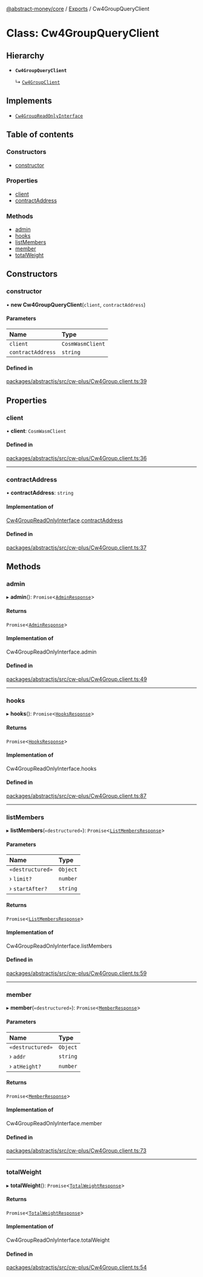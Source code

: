 [@abstract-money/core](../README.md) / [Exports](../modules.md) / Cw4GroupQueryClient

# Class: Cw4GroupQueryClient

## Hierarchy

- **`Cw4GroupQueryClient`**

  ↳ [`Cw4GroupClient`](Cw4GroupClient.md)

## Implements

- [`Cw4GroupReadOnlyInterface`](../interfaces/Cw4GroupReadOnlyInterface.md)

## Table of contents

### Constructors

- [constructor](Cw4GroupQueryClient.md#constructor)

### Properties

- [client](Cw4GroupQueryClient.md#client)
- [contractAddress](Cw4GroupQueryClient.md#contractaddress)

### Methods

- [admin](Cw4GroupQueryClient.md#admin)
- [hooks](Cw4GroupQueryClient.md#hooks)
- [listMembers](Cw4GroupQueryClient.md#listmembers)
- [member](Cw4GroupQueryClient.md#member)
- [totalWeight](Cw4GroupQueryClient.md#totalweight)

## Constructors

### constructor

• **new Cw4GroupQueryClient**(`client`, `contractAddress`)

#### Parameters

| Name | Type |
| :------ | :------ |
| `client` | `CosmWasmClient` |
| `contractAddress` | `string` |

#### Defined in

[packages/abstractjs/src/cw-plus/Cw4Group.client.ts:39](https://github.com/AbstractSDK/frontend/blob/07410073/packages/abstractjs/src/cw-plus/Cw4Group.client.ts#L39)

## Properties

### client

• **client**: `CosmWasmClient`

#### Defined in

[packages/abstractjs/src/cw-plus/Cw4Group.client.ts:36](https://github.com/AbstractSDK/frontend/blob/07410073/packages/abstractjs/src/cw-plus/Cw4Group.client.ts#L36)

___

### contractAddress

• **contractAddress**: `string`

#### Implementation of

[Cw4GroupReadOnlyInterface](../interfaces/Cw4GroupReadOnlyInterface.md).[contractAddress](../interfaces/Cw4GroupReadOnlyInterface.md#contractaddress)

#### Defined in

[packages/abstractjs/src/cw-plus/Cw4Group.client.ts:37](https://github.com/AbstractSDK/frontend/blob/07410073/packages/abstractjs/src/cw-plus/Cw4Group.client.ts#L37)

## Methods

### admin

▸ **admin**(): `Promise`<[`AdminResponse`](../interfaces/Cw4GroupTypes.AdminResponse.md)\>

#### Returns

`Promise`<[`AdminResponse`](../interfaces/Cw4GroupTypes.AdminResponse.md)\>

#### Implementation of

Cw4GroupReadOnlyInterface.admin

#### Defined in

[packages/abstractjs/src/cw-plus/Cw4Group.client.ts:49](https://github.com/AbstractSDK/frontend/blob/07410073/packages/abstractjs/src/cw-plus/Cw4Group.client.ts#L49)

___

### hooks

▸ **hooks**(): `Promise`<[`HooksResponse`](../interfaces/Cw4GroupTypes.HooksResponse.md)\>

#### Returns

`Promise`<[`HooksResponse`](../interfaces/Cw4GroupTypes.HooksResponse.md)\>

#### Implementation of

Cw4GroupReadOnlyInterface.hooks

#### Defined in

[packages/abstractjs/src/cw-plus/Cw4Group.client.ts:87](https://github.com/AbstractSDK/frontend/blob/07410073/packages/abstractjs/src/cw-plus/Cw4Group.client.ts#L87)

___

### listMembers

▸ **listMembers**(`«destructured»`): `Promise`<[`ListMembersResponse`](../interfaces/Cw4GroupTypes.ListMembersResponse.md)\>

#### Parameters

| Name | Type |
| :------ | :------ |
| `«destructured»` | `Object` |
| › `limit?` | `number` |
| › `startAfter?` | `string` |

#### Returns

`Promise`<[`ListMembersResponse`](../interfaces/Cw4GroupTypes.ListMembersResponse.md)\>

#### Implementation of

Cw4GroupReadOnlyInterface.listMembers

#### Defined in

[packages/abstractjs/src/cw-plus/Cw4Group.client.ts:59](https://github.com/AbstractSDK/frontend/blob/07410073/packages/abstractjs/src/cw-plus/Cw4Group.client.ts#L59)

___

### member

▸ **member**(`«destructured»`): `Promise`<[`MemberResponse`](../interfaces/Cw4GroupTypes.MemberResponse.md)\>

#### Parameters

| Name | Type |
| :------ | :------ |
| `«destructured»` | `Object` |
| › `addr` | `string` |
| › `atHeight?` | `number` |

#### Returns

`Promise`<[`MemberResponse`](../interfaces/Cw4GroupTypes.MemberResponse.md)\>

#### Implementation of

Cw4GroupReadOnlyInterface.member

#### Defined in

[packages/abstractjs/src/cw-plus/Cw4Group.client.ts:73](https://github.com/AbstractSDK/frontend/blob/07410073/packages/abstractjs/src/cw-plus/Cw4Group.client.ts#L73)

___

### totalWeight

▸ **totalWeight**(): `Promise`<[`TotalWeightResponse`](../interfaces/Cw4GroupTypes.TotalWeightResponse.md)\>

#### Returns

`Promise`<[`TotalWeightResponse`](../interfaces/Cw4GroupTypes.TotalWeightResponse.md)\>

#### Implementation of

Cw4GroupReadOnlyInterface.totalWeight

#### Defined in

[packages/abstractjs/src/cw-plus/Cw4Group.client.ts:54](https://github.com/AbstractSDK/frontend/blob/07410073/packages/abstractjs/src/cw-plus/Cw4Group.client.ts#L54)
